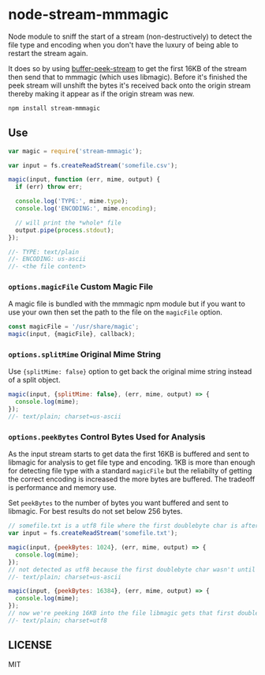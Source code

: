 # node-stream-mmmagic

Node module to sniff the start of a stream (non-destructively) to detect the file type and encoding
when you don't have the luxury of being able to restart the stream again.

It does so by using [buffer-peek-stream](https://github.com/seangarner/node-buffer-peek-stream) to
get the first 16KB of the stream then send that to mmmagic (which uses libmagic).  Before it's
finished the peek stream will unshift the bytes it's received back onto the origin stream thereby
making it appear as if the origin stream was new.

```bash
npm install stream-mmmagic
```

## Use
```js
var magic = require('stream-mmmagic');

var input = fs.createReadStream('somefile.csv');

magic(input, function (err, mime, output) {
  if (err) throw err;

  console.log('TYPE:', mime.type);
  console.log('ENCODING:', mime.encoding);

  // will print the *whole* file
  output.pipe(process.stdout);
});

//- TYPE: text/plain
//- ENCODING: us-ascii
//- <the file content>
```

### `options.magicFile` Custom Magic File
A magic file is bundled with the mmmagic npm module but if you want to use your own then set the path to the file on
the `magicFile` option.

```js
const magicFile = '/usr/share/magic';
magic(input, {magicFile}, callback);
```

### `options.splitMime` Original Mime String
Use `{splitMime: false}` option to get back the original mime string instead of a split object.
```js
magic(input, {splitMime: false}, (err, mime, output) => {
  console.log(mime);
});
//- text/plain; charset=us-ascii
```

### `options.peekBytes` Control Bytes Used for Analysis
As the input stream starts to get data the first 16KB is buffered and sent to libmagic for analysis to get file type and
encoding.  1KB is more than enough for detecting file type with a standard `magicFile` but the reliabilty of getting the
correct encoding is increased the more bytes are buffered.  The tradeoff is performance and memory use.

Set `peekBytes` to the number of bytes you want buffered and sent to libmagic.  For best results do not set below 256
bytes.

```js
// somefile.txt is a utf8 file where the first doublebyte char is after the first 1KB of the file
var input = fs.createReadStream('somefile.txt');

magic(input, {peekBytes: 1024}, (err, mime, output) => {
  console.log(mime);
});
// not detected as utf8 because the first doublebyte char wasn't until later in the stream
//- text/plain; charset=us-ascii

magic(input, {peekBytes: 16384}, (err, mime, output) => {
  console.log(mime);
});
// now we're peeking 16KB into the file libmagic gets that first doublebyte char and knows it's utf8
//- text/plain; charset=utf8
```

## LICENSE
MIT
